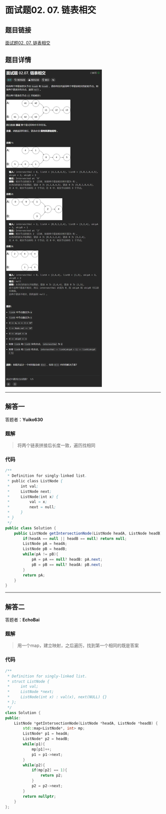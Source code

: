 # 面试题02. 07. 链表相交
## 题目链接  
[面试题02. 07. 链表相交](https://leetcode.cn/problems/intersection-of-two-linked-lists-lcci/)
## 题目详情
![题目图片](Img/0207.png)

***
## 解答一
答题者：**Yuiko630**

### 题解
> 将两个链表拼接后长度一致，遍历找相同
### 代码
``` Java
/**
 * Definition for singly-linked list.
 * public class ListNode {
 *     int val;
 *     ListNode next;
 *     ListNode(int x) {
 *         val = x;
 *         next = null;
 *     }
 * }
 */
public class Solution {
    public ListNode getIntersectionNode(ListNode headA, ListNode headB) {
        if(headA == null || headB == null) return null;
        ListNode pA = headA;
        ListNode pB = headB;
        while(pA != pB){
            pA = pA == null? headB: pA.next;
            pB = pB == null? headA: pB.next;
        }
        return pA;
    }
}
```

***
## 解答二
答题者：**EchoBai**

### 题解
> 用一个map，建立映射，之后遍历，找到第一个相同的既是答案
### 代码
``` c++
/**
 * Definition for singly-linked list.
 * struct ListNode {
 *     int val;
 *     ListNode *next;
 *     ListNode(int x) : val(x), next(NULL) {}
 * };
 */
class Solution {
public:
    ListNode *getIntersectionNode(ListNode *headA, ListNode *headB) {
        std::map<ListNode*, int> mp;
        ListNode* p1 = headA;
        ListNode* p2 = headB;
        while(p1){
            mp[p1]++;
            p1 = p1->next;
        }
        while(p2){
            if(mp[p2] == 1){
                return p2;
            }
            p2 = p2->next;
        }
        return nullptr;
    }
};
```
